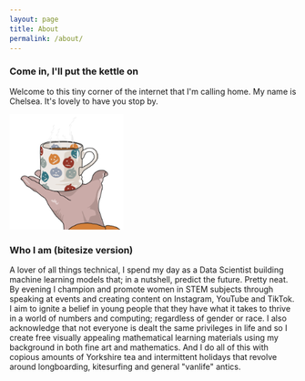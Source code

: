 ```yaml
---
layout: page
title: About
permalink: /about/
---
```


### Come in, I'll put the kettle on

Welcome to this tiny corner of the internet that I'm calling home. My name is Chelsea. It's lovely to have you stop by. 

<img src="about/tea.jpg" width="200">

### Who I am (bitesize version)

A lover of all things technical, I spend my day as a Data Scientist building machine learning models that; in a nutshell, predict the future. Pretty neat. By evening I champion and promote women in STEM subjects through speaking at events and creating content on Instagram, YouTube and TikTok. I aim to ignite a belief in young people that they have what it takes to thrive in a world of numbers and computing; regardless of gender or race. I also acknowledge that not everyone is dealt the same privileges in life and so I create free visually appealing mathematical learning materials using my background in both fine art and mathematics. And I do all of this with copious amounts of Yorkshire tea and intermittent holidays that revolve around longboarding, kitesurfing and general "vanlife" antics.
